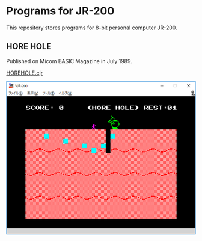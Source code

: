 # Programs for JR-200

This repository stores programs for 8-bit personal computer JR-200.

## HORE HOLE

Published on Micom BASIC Magazine in July 1989.

[HOREHOLE.cjr](/ypsitau/trial/raw/master/jr200/HOREHOLE.cjr)

![HORE HOLE main](image/HOREHOLE.png)

